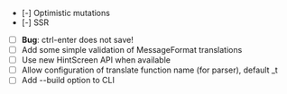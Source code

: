 - [-] Optimistic mutations
- [-] SSR
- [ ] **Bug**: ctrl-enter does not save!
- [ ] Add some simple validation of MessageFormat translations
- [ ] Use new HintScreen API when available
- [ ] Allow configuration of translate function name (for parser), default _t
- [ ] Add --build option to CLI
